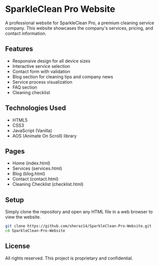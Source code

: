 # SparkleClean Pro Website

A professional website for SparkleClean Pro, a premium cleaning service company. This website showcases the company's services, pricing, and contact information.

## Features

- Responsive design for all device sizes
- Interactive service selection
- Contact form with validation
- Blog section for cleaning tips and company news
- Service process visualization
- FAQ section
- Cleaning checklist

## Technologies Used

- HTML5
- CSS3
- JavaScript (Vanilla)
- AOS (Animate On Scroll) library

## Pages

- Home (index.html)
- Services (services.html)
- Blog (blog.html)
- Contact (contact.html)
- Cleaning Checklist (checklist.html)

## Setup

Simply clone the repository and open any HTML file in a web browser to view the website.

```bash
git clone https://github.com/sheraz14/SparkleClean-Pro-Website.git
cd SparkleClean-Pro-Website
```

## License

All rights reserved. This project is proprietary and confidential.